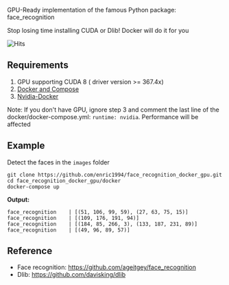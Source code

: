 GPU-Ready implementation of the famous Python package: face_recognition

Stop losing time installing CUDA or Dlib! Docker will do it for you

![Hits](https://hitcounter.pythonanywhere.com/count/tag.svg?url=https%3A%2F%2Fgithub.com%2Fenric1994%2Fface%5Frecognition%5Fdocker%5Fgpu)
## Requirements
1. GPU supporting CUDA 8 ( driver version >= 367.4x)
2. [Docker and Compose](https://gist.github.com/enric1994/3b5c20ddb2b4033c4498b92a71d909da)
3. [Nvidia-Docker](https://github.com/NVIDIA/nvidia-docker)

Note: If you don't have GPU, ignore step 3 and comment the last line of the docker/docker-compose.yml: `runtime: nvidia`. Performance will be affected

## Example
Detect the faces in the `images` folder
```
git clone https://github.com/enric1994/face_recognition_docker_gpu.git
cd face_recognition_docker_gpu/docker
docker-compose up
```
  **Output:**
```
face_recognition    | [(51, 106, 99, 59), (27, 63, 75, 15)]
face_recognition    | [(109, 176, 191, 94)]
face_recognition    | [(184, 85, 266, 3), (133, 187, 231, 89)]
face_recognition    | [(49, 96, 89, 57)]
```

## Reference
* Face recognition: https://github.com/ageitgey/face_recognition
* Dlib: https://github.com/davisking/dlib

